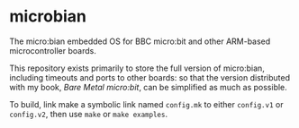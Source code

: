 # microbian
The micro:bian embedded OS for BBC micro:bit and other
ARM-based microcontroller boards.

This repository exists primarily to store the full version of
micro:bian, including timeouts and ports to other boards: so that the
version distributed with my book, _Bare Metal micro:bit_, can be
simplified as much as possible.

To build, link make a symbolic link named `config.mk` to either `config.v1`
or `config.v2`, then use `make` or `make examples`.
